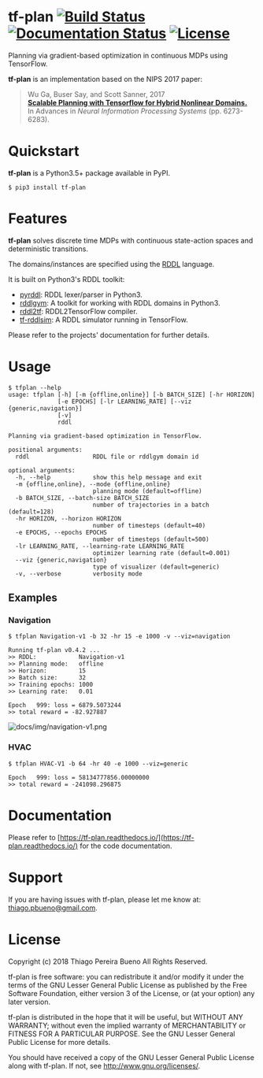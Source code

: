 # tf-plan [![Build Status](https://travis-ci.org/thiagopbueno/tf-plan.svg?branch=master)](https://travis-ci.org/thiagopbueno/tf-plan) [![Documentation Status](https://readthedocs.org/projects/tf-plan/badge/?version=latest)](https://tf-plan.readthedocs.io/en/latest/?badge=latest) [![License](https://img.shields.io/aur/license/yaourt.svg)](https://github.com/thiagopbueno/tf-plan/blob/master/LICENSE)

Planning via gradient-based optimization in continuous MDPs using TensorFlow.

**tf-plan** is an implementation based on the NIPS 2017 paper:

> Wu Ga, Buser Say, and Scott Sanner, 2017<br>
> **[Scalable Planning with Tensorflow for Hybrid Nonlinear Domains.](http://papers.nips.cc/paper/7207-scalable-planning-with-tensorflow-for-hybrid-nonlinear-domains.pdf)**<br>
> In Advances in *Neural Information Processing Systems* (pp. 6273-6283).


# Quickstart

**tf-plan** is a Python3.5+ package available in PyPI.

```text
$ pip3 install tf-plan
```

# Features

**tf-plan** solves discrete time MDPs with continuous state-action spaces and deterministic transitions.

The domains/instances are specified using the [RDDL](http://users.cecs.anu.edu.au/~ssanner/IPPC_2011/RDDL.pdf) language.

It is built on Python3's RDDL toolkit:

- [pyrddl](https://github.com/thiagopbueno/pyrddl): RDDL lexer/parser in Python3.
- [rddlgym](https://github.com/thiagopbueno/rddlgym): A toolkit for working with RDDL domains in Python3.
- [rddl2tf](https://github.com/thiagopbueno/rddl2tf): RDDL2TensorFlow compiler.
- [tf-rddlsim](https://github.com/thiagopbueno/tf-rddlsim): A RDDL simulator running in TensorFlow.

Please refer to the projects' documentation for further details.


# Usage

```text
$ tfplan --help
usage: tfplan [-h] [-m {offline,online}] [-b BATCH_SIZE] [-hr HORIZON]
              [-e EPOCHS] [-lr LEARNING_RATE] [--viz {generic,navigation}]
              [-v]
              rddl

Planning via gradient-based optimization in TensorFlow.

positional arguments:
  rddl                  RDDL file or rddlgym domain id

optional arguments:
  -h, --help            show this help message and exit
  -m {offline,online}, --mode {offline,online}
                        planning mode (default=offline)
  -b BATCH_SIZE, --batch-size BATCH_SIZE
                        number of trajectories in a batch (default=128)
  -hr HORIZON, --horizon HORIZON
                        number of timesteps (default=40)
  -e EPOCHS, --epochs EPOCHS
                        number of timesteps (default=500)
  -lr LEARNING_RATE, --learning-rate LEARNING_RATE
                        optimizer learning rate (default=0.001)
  --viz {generic,navigation}
                        type of visualizer (default=generic)
  -v, --verbose         verbosity mode

```

## Examples

### Navigation

```text
$ tfplan Navigation-v1 -b 32 -hr 15 -e 1000 -v --viz=navigation

Running tf-plan v0.4.2 ...
>> RDDL:            Navigation-v1
>> Planning mode:   offline
>> Horizon:         15
>> Batch size:      32
>> Training epochs: 1000
>> Learning rate:   0.01

Epoch   999: loss = 6879.5073244
>> total reward = -82.927887
```

![docs/img/navigation-v1.png](docs/img/navigation-v1.png)

### HVAC

```text
$ tfplan HVAC-V1 -b 64 -hr 40 -e 1000 --viz=generic

Epoch   999: loss = 58134777856.00000000
>> total reward = -241098.296875
```


# Documentation

Please refer to [https://tf-plan.readthedocs.io/](https://tf-plan.readthedocs.io/) for the code documentation.

# Support

If you are having issues with tf-plan, please let me know at: [thiago.pbueno@gmail.com](mailto://thiago.pbueno@gmail.com).

# License

Copyright (c) 2018 Thiago Pereira Bueno All Rights Reserved.

tf-plan is free software: you can redistribute it and/or modify it
under the terms of the GNU Lesser General Public License as published by
the Free Software Foundation, either version 3 of the License, or (at
your option) any later version.

tf-plan is distributed in the hope that it will be useful, but
WITHOUT ANY WARRANTY; without even the implied warranty of
MERCHANTABILITY or FITNESS FOR A PARTICULAR PURPOSE. See the GNU Lesser
General Public License for more details.

You should have received a copy of the GNU Lesser General Public License
along with tf-plan. If not, see http://www.gnu.org/licenses/.
